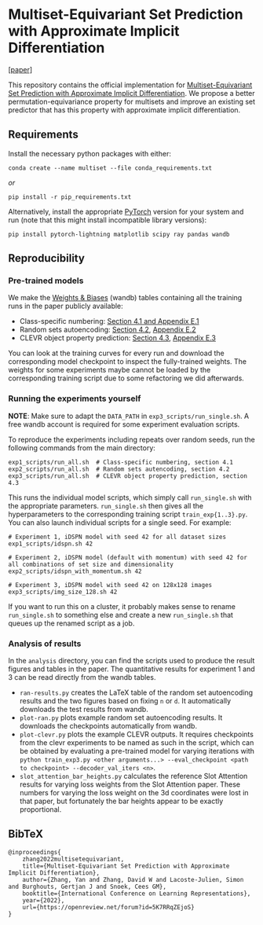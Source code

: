 # Multiset-Equivariant Set Prediction with Approximate Implicit Differentiation

[[paper]][0]

This repository contains the official implementation for [Multiset-Equivariant Set Prediction with Approximate Implicit Differentiation][0].
We propose a better permutation-equivariance property for multisets and improve an existing set predictor that has this property with approximate implicit differentiation.

## Requirements
Install the necessary python packages with either:
```
conda create --name multiset --file conda_requirements.txt
```
*or*
```
pip install -r pip_requirements.txt
```

Alternatively, install the appropriate [PyTorch][2] version for your system and run (note that this might install incompatible library versions):
```
pip install pytorch-lightning matplotlib scipy ray pandas wandb
```
## Reproducibility
### Pre-trained models
We make the [Weights & Biases][3] (wandb) tables containing all the training runs in the paper publicly available:
- Class-specific numbering: [Section 4.1 and Appendix E.1][4]
- Random sets autoencoding: [Section 4.2][5], [Appendix E.2][6]
- CLEVR object property prediction: [Section 4.3][7], [Appendix E.3][8]

You can look at the training curves for every run and download the corresponding model checkpoint to inspect the fully-trained weights.
The weights for some experiments maybe cannot be loaded by the corresponding training script due to some refactoring we did afterwards.

### Running the experiments yourself
**NOTE**: Make sure to adapt the `DATA_PATH` in `exp3_scripts/run_single.sh`. 
A free wandb account is required for some experiment evaluation scripts.

To reproduce the experiments including repeats over random seeds, run the following commands from the main directory:
```
exp1_scripts/run_all.sh  # Class-specific numbering, section 4.1
exp2_scripts/run_all.sh  # Random sets autencoding, section 4.2
exp3_scripts/run_all.sh  # CLEVR object property prediction, section 4.3
```
This runs the individual model scripts, which simply call `run_single.sh` with the appropriate parameters. `run_single.sh` then gives all the hyperparameters to the corresponding training script `train_exp{1..3}.py`. You can also launch individual scripts for a single seed. For example:

```
# Experiment 1, iDSPN model with seed 42 for all dataset sizes
exp1_scripts/idspn.sh 42

# Experiment 2, iDSPN model (default with momentum) with seed 42 for all combinations of set size and dimensionality
exp2_scripts/idspn_with_momentum.sh 42

# Experiment 3, iDSPN model with seed 42 on 128x128 images
exp3_scripts/img_size_128.sh 42 
```

If you want to run this on a cluster, it probably makes sense to rename `run_single.sh` to something else and create a new `run_single.sh` that queues up the renamed script as a job.

### Analysis of results
In the `analysis` directory, you can find the scripts used to produce the result figures and tables in the paper. The quantitative results for experiment 1 and 3 can be read directly from the wandb tables.

- `ran-results.py` creates the LaTeX table of the random set autoencoding results and the two figures based on fixing `n` or `d`. It automatically downloads the test results from wandb.
- `plot-ran.py` plots example random set autoencoding results. It downloads the checkpoints automatically from wandb.
- `plot-clevr.py` plots the example CLEVR outputs. It requires checkpoints from the clevr experiments to be named as such in the script, which can be obtained by evaluating a pre-trained model for varying iterations with `python train_exp3.py <other arguments...> --eval_checkpoint <path to checkpoint> --decoder_val_iters <n>`.
- `slot_attention_bar_heights.py` calculates the reference Slot Attention results for varying loss weights from the Slot Attention paper. These numbers for varying the loss weight on the 3d coordinates were lost in that paper, but fortunately the bar heights appear to be exactly proportional.

## BibTeX
```
@inproceedings{
    zhang2022multisetequivariant,
    title={Multiset-Equivariant Set Prediction with Approximate Implicit Differentiation},
    author={Zhang, Yan and Zhang, David W and Lacoste-Julien, Simon and Burghouts, Gertjan J and Snoek, Cees GM},
    booktitle={International Conference on Learning Representations},
    year={2022},
    url={https://openreview.net/forum?id=5K7RRqZEjoS}
}
```


[0]: https://arxiv.org/abs/2111.12193
[2]: https://pytorch.org/get-started/locally/
[3]: https://wandb.ai/
[4]: https://wandb.ai/wdz/log_numbering?workspace=user-wdz
[5]: https://wandb.ai/cyanogenoid/multiset-equivariance-random-sets?workspace=user-cyanogenoid
[6]: https://wandb.ai/cyanogenoid/multiset-equivariance-random-sets-extra?workspace=user-cyanogenoid
[7]: https://wandb.ai/cyanogenoid/multiset-equivariance-clevr?workspace=user-cyanogenoid
[8]: https://wandb.ai/cyanogenoid/multiset-equivariance-clevr-extra?workspace=user-cyanogenoid
